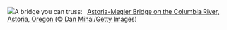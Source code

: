 ![](https://www.bing.com/th?id=OHR.AstoriaBridge_EN-US9518437970_UHD.jpg&w=1000)A bridge you can truss:&nbsp;&ensp;[Astoria-Megler Bridge on the Columbia River, Astoria, Oregon (© Dan Mihai/Getty Images)](https://www.bing.com/th?id=OHR.AstoriaBridge_EN-US9518437970_UHD.jpg)
<br><br/>
